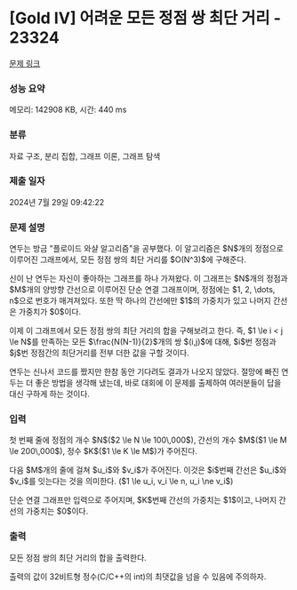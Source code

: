 # [Gold IV] 어려운 모든 정점 쌍 최단 거리 - 23324 

[문제 링크](https://www.acmicpc.net/problem/23324) 

### 성능 요약

메모리: 142908 KB, 시간: 440 ms

### 분류

자료 구조, 분리 집합, 그래프 이론, 그래프 탐색

### 제출 일자

2024년 7월 29일 09:42:22

### 문제 설명

<p>연두는 방금 "플로이드 와샬 알고리즘"을 공부했다. 이 알고리즘은 $N$개의 정점으로 이루어진 그래프에서, 모든 정점 쌍의 최단 거리를 $O(N^3)$에 구해준다. </p>

<p>신이 난 연두는 자신이 좋아하는 그래프를 하나 가져왔다. 이 그래프는 $N$개의 정점과 $M$개의 양방향 간선으로 이루어진 단순 연결 그래프이며, 정점에는 $1, 2, \dots, n$으로 번호가 매겨져있다. 또한 딱 하나의 간선에만 $1$의 가중치가 있고 나머지 간선은 가중치가 $0$이다.</p>

<p>이제 이 그래프에서 모든 정점 쌍의 최단 거리의 합을 구해보려고 한다. 즉, $1 \le i < j \le N$를 만족하는 모든 $\frac{N(N-1)}{2}$개의 쌍 $(i,j)$에 대해, $i$번 정점과 $j$번 정점간의 최단거리를 전부 더한 값을 구할 것이다.</p>

<p>연두는 신나서 코드를 짰지만 한참 동안 기다려도 결과가 나오지 않았다. 절망에 빠진 연두는 더 좋은 방법을 생각해 냈는데, 바로 대회에 이 문제를 출제하여 여러분들이 답을 대신 구하게 하는 것이다.</p>

### 입력 

 <p>첫 번째 줄에 정점의 개수 $N$($2 \le N \le 100\,000$), 간선의 개수 $M$($1 \le M \le 200\,000$), 정수 $K$($1 \le K \le M$)가 주어진다.</p>

<p>다음 $M$개의 줄에 걸쳐 $u_i$와 $v_i$가 주어진다. 이것은 $i$번째 간선은 $u_i$와 $v_i$를 잇는다는 것을 의미한다. ($1 \le u_i, v_i \le n, u_i \ne v_i$)</p>

<p>단순 연결 그래프만 입력으로 주어지며, $K$번째 간선의 가중치는 $1$이고, 나머지 간선의 가중치는 $0$이다.</p>

### 출력 

 <p>모든 정점 쌍의 최단 거리의 합을 출력한다.</p>

<p>출력의 값이 32비트형 정수(C/C++의 int)의 최댓값을 넘을 수 있음에 주의하자.</p>

